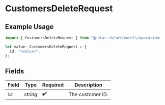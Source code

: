 # CustomersDeleteRequest

## Example Usage

```typescript
import { CustomersDeleteRequest } from "@polar-sh/sdk/models/operations/customersdelete.js";

let value: CustomersDeleteRequest = {
  id: "<value>",
};
```

## Fields

| Field              | Type               | Required           | Description        |
| ------------------ | ------------------ | ------------------ | ------------------ |
| `id`               | *string*           | :heavy_check_mark: | The customer ID.   |